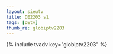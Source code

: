 ```yaml
--- 
layout: sieutv
title: DE2203 s1
tags: [DEtv]
thumb_re: globiptv2203
---
```

{% include tvadv key="globiptv2203" %} 
